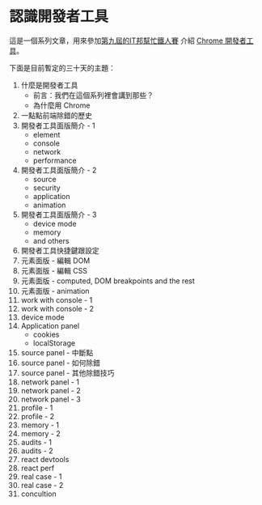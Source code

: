 
# 認識開發者工具
這是一個系列文章，用來參加[第九屆的IT邦幫忙鐵人賽](https://ithelp.ithome.com.tw/ironman) 介紹 [Chrome 開發者工具](https://developer.chrome.com/devtools)。


下面是目前暫定的三十天的主題：
1. 什麼是開發者工具
    - 前言：我們在這個系列裡會講到那些？
    - 為什麼用 Chrome
2. 一點點前端除錯的歷史
3. 開發者工具面版簡介 - 1
   - element
   - console
   - network
   - performance
4. 開發者工具面版簡介 - 2
   - source
   - security
   - application
   - animation
5. 開發者工具面版簡介 - 3
   - device mode
   - memory
   - and others
5. 開發者工具快捷鍵跟設定
6. 元素面版 - 編輯 DOM
7. 元素面版 - 編輯 CSS
8. 元素面版 - computed, DOM breakpoints and the rest
9. 元素面版 - animation
10. work with console - 1
11. work with console - 2
12. device mode
13. Application panel
    - cookies
    - localStorage
14. source panel - 中斷點
15. source panel - 如何除錯
16. source panel - 其他除錯技巧
17. network panel - 1
18. network panel - 2
19. network panel - 3
20. profile - 1
21. profile - 2
22. memory - 1
23. memory - 2
24. audits - 1
25. audits - 2
26. react devtools
27. react perf
28. real case - 1
29. real case - 2
30. concultion
